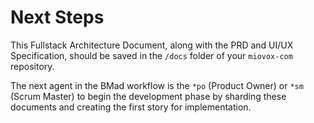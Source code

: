 # Next Steps

This Fullstack Architecture Document, along with the PRD and UI/UX Specification, should be saved in the `/docs` folder of your `miovox-com` repository.

The next agent in the BMad workflow is the `*po` (Product Owner) or `*sm` (Scrum Master) to begin the development phase by sharding these documents and creating the first story for implementation.
